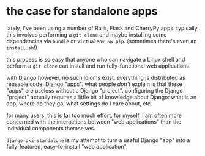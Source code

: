 the case for standalone apps
==========

lately, I've been using a number of Rails, Flask and CherryPy apps.
typically, this involves performing a `git clone` and maybe installing some dependencies via `bundle` or `virtualenv && pip`.
(sometimes there's even an `install.sh`!)

this process is so easy that anyone who can navigate a Linux shell and perform a `git clone` can install and run fully-functional web applications.

with Django however, no such idioms exist.
everything is distributed as reusable code: Django "apps".
what people *don't* explain is that these "apps" are useless without a Django "project".
configuring the Django "project" actually requires a little bit of knowledge about Django: what is an app, where do they go, what settings do I care about, etc.

for many users, this is far too much effort.
for myself, I am often more concerned with the interactions between "web applications" than the individual components themselves.

`django-pki-standalone` is my attempt to turn a useful Django "app" into a fully-featured, easy-to-install "web application".
